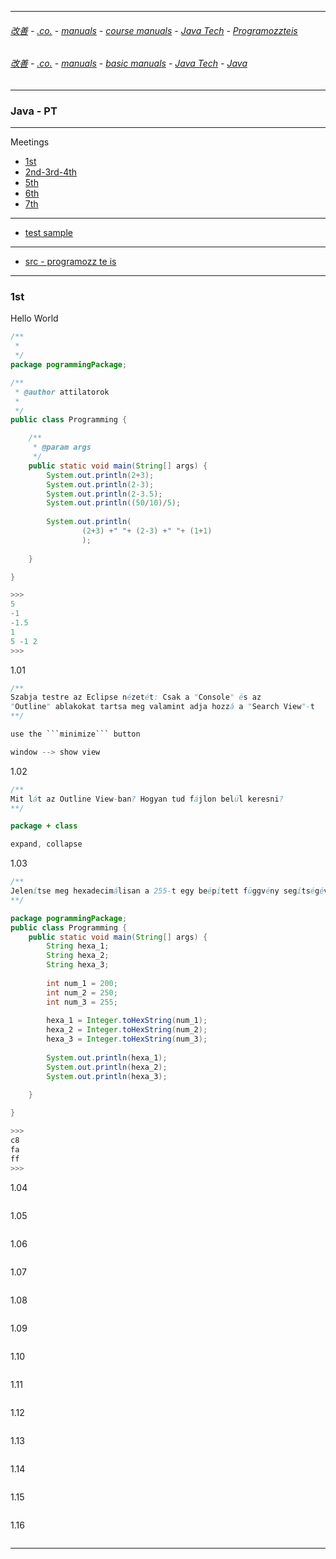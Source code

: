 
---

###### [改善](https://github.com/ttltrk/0C/blob/master/README.MD) - [.co.](https://github.com/ttltrk/PRG/blob/master/CODING.MD) - [manuals](https://github.com/ttltrk/PRG/blob/master/MAN.MD) - [course manuals](https://github.com/ttltrk/PRG/blob/master/COUR_MAN.MD) - [Java Tech](https://github.com/ttltrk/PRG/blob/master/JAVA/DOC/CM/JT.MD) - [Programozzteis](https://github.com/ttltrk/PRG/blob/master/JAVA/DOC/BJM/TOMI/PT.MD)

###### [改善](https://github.com/ttltrk/0C/blob/master/README.MD) - [.co.](https://github.com/ttltrk/PRG/blob/master/CODING.MD) - [manuals](https://github.com/ttltrk/PRG/blob/master/MAN.MD) - [basic manuals](https://github.com/ttltrk/PRG/blob/master/MANUALS.MD) - [Java Tech](https://github.com/ttltrk/PRG/blob/master/JAVA/DOC/JT/JT.MD) - [Java](https://github.com/ttltrk/PRG/blob/master/JAVA/DOC/OJM/OJM.MD)

---

### Java - PT

---

Meetings

* [1st](https://github.com/ttltrk/PRG/blob/master/JAVA/DOC/BJM/TOMI/01/1st.md)
* [2nd-3rd-4th](https://github.com/ttltrk/PRG/blob/master/JAVA/DOC/BJM/TOMI/02/2nd.MD)
* [5th](https://github.com/ttltrk/PRG/blob/master/JAVA/DOC/BJM/TOMI/05/05.MD)
* [6th](https://github.com/ttltrk/PRG/blob/master/JAVA/DOC/BJM/TOMI/06/06.MD)
* [7th](https://github.com/ttltrk/PRG/blob/master/JAVA/DOC/BJM/TOMI/07/07.MD)

---

 * [test sample]()

---

* [src - programozz te is](http://programozzteis.hu/)

---

<h3 id='1st'>1st</h3>

Hello World

```java
/**
 * 
 */
package pogrammingPackage;

/**
 * @author attilatorok
 *
 */
public class Programming {

	/**
	 * @param args
	 */
	public static void main(String[] args) {
		System.out.println(2+3);
		System.out.println(2-3);
		System.out.println(2-3.5);
		System.out.println((50/10)/5);
		
		System.out.println(
				(2+3) +" "+ (2-3) +" "+ (1+1)
				);
		
	}

}

>>>
5
-1
-1.5
1
5 -1 2
>>>
```

1.01

```java
/**
Szabja testre az Eclipse nézetét: Csak a "Console" és az 
"Outline" ablakokat tartsa meg valamint adja hozzá a "Search View"-t
**/

use the ```minimize``` button

window --> show view
```

1.02

```java
/**
Mit lát az Outline View-ban? Hogyan tud fájlon belül keresni?
**/

package + class

expand, collapse
```

1.03

```java
/**
Jelenítse meg hexadecimálisan a 255-t egy beépített függvény segítségével
**/

package pogrammingPackage;
public class Programming {
	public static void main(String[] args) {
		String hexa_1;
		String hexa_2;
		String hexa_3;
		
		int num_1 = 200;
		int num_2 = 250;
		int num_3 = 255;
		
		hexa_1 = Integer.toHexString(num_1);
		hexa_2 = Integer.toHexString(num_2);
		hexa_3 = Integer.toHexString(num_3);
		
		System.out.println(hexa_1);
		System.out.println(hexa_2);
		System.out.println(hexa_3);
		
	}

}

>>>
c8
fa
ff
>>>
```

1.04

```java

```

1.05

```java

```

1.06

```java

```

1.07

```java

```

1.08

```java

```

1.09

```java

```

1.10

```java

```

1.11

```java

```

1.12

```java

```

1.13

```java

```

1.14

```java

```

1.15

```java

```

1.16

```java

```

---
